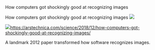 How computers got shockingly good at recognizing images

How computers got shockingly good at recognizing images
![](../_resources/6d29634a84321326d54803d6a065ab66.png)

![](../_resources/73eee541ad44dc59c357b0cb1b2d5591.png)https://arstechnica.com/science/2018/12/how-computers-got-shockingly-good-at-recognizing-images/

A landmark 2012 paper transformed how software recognizes images.